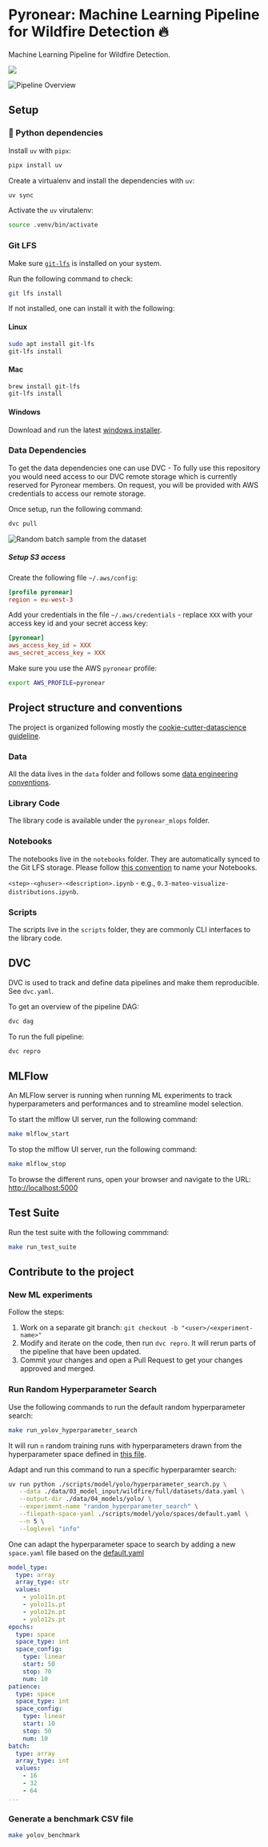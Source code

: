 # Pyronear: Machine Learning Pipeline for Wildfire Detection 🔥

Machine Learning Pipeline for Wildfire Detection.

[<img src="./docs/assets/images/ml_space.png" />](https://www.earthtoolsmaker.org/spaces/early_forest_fire_detection/)

![Pipeline Overview](./docs/assets/images/pipeline.png)

## Setup

### 🐍 Python dependencies

Install `uv` with `pipx`:

```sh
pipx install uv
```

Create a virtualenv and install the dependencies with `uv`:

```sh
uv sync
```

Activate the `uv` virutalenv:

```sh
source .venv/bin/activate
```

### Git LFS

Make sure [`git-lfs`](https://git-lfs.com/) is installed on your system.

Run the following command to check:

```sh
git lfs install
```

If not installed, one can install it with the following:

#### Linux

```sh
sudo apt install git-lfs
git-lfs install
```

#### Mac

```sh
brew install git-lfs
git-lfs install
```

#### Windows

Download and run the latest [windows installer](https://github.com/git-lfs/git-lfs/releases).


### Data Dependencies

To get the data dependencies one can use DVC - To fully use this
repository you would need access to our DVC remote storage which is
currently reserved for Pyronear members. On request, you will be provided with
AWS credentials to access our remote storage.

Once setup, run the following command:

```sh
dvc pull
```

![Random batch sample from the dataset](./docs/assets/images/batch.jpg)

##### Setup S3 access

Create the following file `~/.aws/config`:

```toml
[profile pyronear]
region = eu-west-3
```

Add your credentials in the file `~/.aws/credentials` - replace `XXX`
with your access key id and your secret access key:

```toml
[pyronear]
aws_access_key_id = XXX
aws_secret_access_key = XXX
```

Make sure you use the AWS `pyronear` profile:

```bash
export AWS_PROFILE=pyronear
```

## Project structure and conventions

The project is organized following mostly the [cookie-cutter-datascience
guideline](https://drivendata.github.io/cookiecutter-data-science/#directory-structure).

### Data

All the data lives in the `data` folder and follows some [data engineering
conventions](https://docs.kedro.org/en/stable/faq/faq.html#what-is-data-engineering-convention).

### Library Code

The library code is available under the `pyronear_mlops` folder.

### Notebooks

The notebooks live in the `notebooks` folder. They are automatically synced to
the Git LFS storage.
Please follow [this
convention](https://drivendata.github.io/cookiecutter-data-science/#notebooks-are-for-exploration-and-communication)
to name your Notebooks.

`<step>-<ghuser>-<description>.ipynb` - e.g., `0.3-mateo-visualize-distributions.ipynb`.

### Scripts

The scripts live in the `scripts` folder, they are
commonly CLI interfaces to the library
code.

## DVC

DVC is used to track and define data pipelines and make them
reproducible. See `dvc.yaml`.

To get an overview of the pipeline DAG:

```sh
dvc dag
```

To run the full pipeline:

```sh
dvc repro
```

## MLFlow

An MLFlow server is running when running ML experiments to track
hyperparameters and performances and to streamline model
selection.

To start the mlflow UI server, run the following command:

```sh
make mlflow_start
```

To stop the mlflow UI server, run the following command:

```sh
make mlflow_stop
```

To browse the different runs, open your browser and navigate to the URL:
[http://localhost:5000](http://localhost:5000)

## Test Suite

Run the test suite with the following commmand:

```sh
make run_test_suite
```

## Contribute to the project

### New ML experiments

Follow the steps:

1. Work on a separate git branch: `git checkout -b "<user>/<experiment-name>"`
2. Modify and iterate on the code, then run `dvc repro`. It will rerun
   parts of the pipeline that have been updated.
3. Commit your changes and open a Pull Request to get your changes
   approved and merged.

### Run Random Hyperparameter Search

Use the following commands to run the default random hyperparameter search:

```sh
make run_yolov_hyperparameter_search
```

It will run `n` random training runs with hyperparameters drawn from the
hyperparameter space defined in [this file](./scripts/model/yolo/spaces/default.yaml).

Adapt and run this command to run a specific hyperparamter search:

```sh
uv run python ./scripts/model/yolo/hyperparameter_search.py \
   --data ./data/03_model_input/wildfire/full/datasets/data.yaml \
   --output-dir ./data/04_models/yolo/ \
   --experiment-name "random_hyperparameter_search" \
   --filepath-space-yaml ./scripts/model/yolo/spaces/default.yaml \
   --n 5 \
   --loglevel "info"
```

One can adapt the hyperparameter space to search by adding a new `space.yaml` file based on the [default.yaml](./scripts/model/yolo/spaces/default.yaml)

```yaml
model_type:
  type: array
  array_type: str
  values:
    - yolo11n.pt
    - yolo11s.pt
    - yolo12n.pt
    - yolo12s.pt
epochs:
  type: space
  space_type: int
  space_config:
    type: linear
    start: 50
    stop: 70
    num: 10
patience:
  type: space
  space_type: int
  space_config:
    type: linear
    start: 10
    stop: 50
    num: 10
batch:
  type: array
  array_type: int
  values:
    - 16
    - 32
    - 64
...
```

### Generate a benchmark CSV file

```sh
make yolov_benchmark
```

